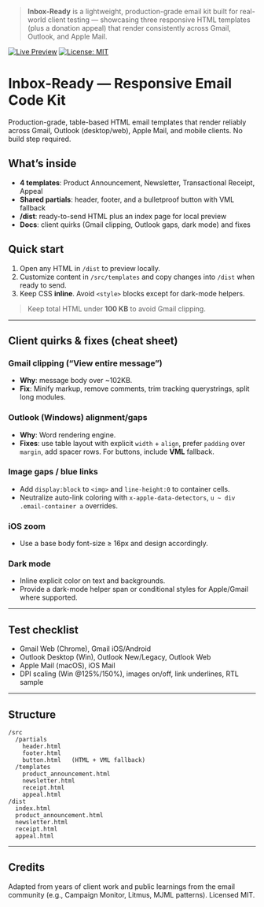 > **Inbox-Ready** is a lightweight, production-grade email kit built for real-world client testing — showcasing three responsive HTML templates (plus a donation appeal) that render consistently across Gmail, Outlook, and Apple Mail.

[![Live Preview](https://img.shields.io/badge/Live%20Demo-inbox--ready--email--kit-blue)](https://dkranzmat.github.io/inbox-ready-email-kit/)
[![License: MIT](https://img.shields.io/badge/License-MIT-green.svg)](LICENSE)

# Inbox-Ready — Responsive Email Code Kit

Production-grade, table-based HTML email templates that render reliably across Gmail, Outlook (desktop/web), Apple Mail, and mobile clients. No build step required.

## What’s inside
- **4 templates**: Product Announcement, Newsletter, Transactional Receipt, Appeal
- **Shared partials**: header, footer, and a bulletproof button with VML fallback
- **/dist**: ready-to-send HTML plus an index page for local preview
- **Docs**: client quirks (Gmail clipping, Outlook gaps, dark mode) and fixes

## Quick start
1. Open any HTML in `/dist` to preview locally.
2. Customize content in `/src/templates` and copy changes into `/dist` when ready to send.
3. Keep CSS **inline**. Avoid `<style>` blocks except for dark-mode helpers.

> Keep total HTML under **100 KB** to avoid Gmail clipping.

---

## Client quirks & fixes (cheat sheet)

### Gmail clipping (“View entire message”)
- **Why**: message body over ~102KB.
- **Fix**: Minify markup, remove comments, trim tracking querystrings, split long modules.

### Outlook (Windows) alignment/gaps
- **Why**: Word rendering engine.
- **Fixes**: use table layout with explicit `width` + `align`, prefer `padding` over `margin`, add spacer rows. For buttons, include **VML** fallback.

### Image gaps / blue links
- Add `display:block` to `<img>` and `line-height:0` to container cells.
- Neutralize auto-link coloring with `x-apple-data-detectors`, `u ~ div .email-container a` overrides.

### iOS zoom
- Use a base body font-size ≥ 16px and design accordingly.

### Dark mode
- Inline explicit color on text and backgrounds.
- Provide a dark-mode helper span or conditional styles for Apple/Gmail where supported.

---

## Test checklist
- Gmail Web (Chrome), Gmail iOS/Android
- Outlook Desktop (Win), Outlook New/Legacy, Outlook Web
- Apple Mail (macOS), iOS Mail
- DPI scaling (Win @125%/150%), images on/off, link underlines, RTL sample

---

## Structure
```
/src
  /partials
    header.html
    footer.html
    button.html   (HTML + VML fallback)
  /templates
    product_announcement.html
    newsletter.html
    receipt.html
    appeal.html
/dist
  index.html
  product_announcement.html
  newsletter.html
  receipt.html
  appeal.html
```

---

## Credits
Adapted from years of client work and public learnings from the email community (e.g., Campaign Monitor, Litmus, MJML patterns). Licensed MIT.
